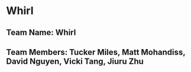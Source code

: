 # **Whirl**

## Team Name: Whirl 

## Team Members: Tucker Miles, Matt Mohandiss, David Nguyen, Vicki Tang, Jiuru Zhu
